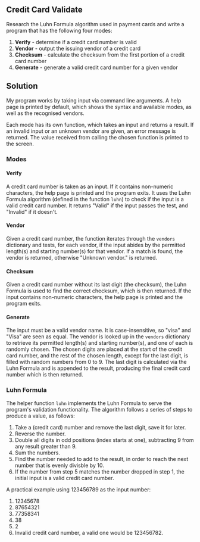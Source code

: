 ## Credit Card Validate

Research the Luhn Formula algorithm used in payment cards and write a program that has the following four modes:

1. **Verify** - determine if a credit card number is valid
2. **Vendor** - output the issuing vendor of a credit card
3. **Checksum** - calculate the checksum from the first portion of a credit card number
4. **Generate** - generate a valid credit card number for a given vendor

## Solution

My program works by taking input via command line arguments. A help page is printed by default, which shows the syntax and available modes, as well as the recognised vendors.

Each mode has its own function, which takes an input and returns a result. If an invalid input or an unknown vendor are given, an error message is returned. The value received from calling the chosen function is printed to the screen.

### Modes

#### Verify

A credit card number is taken as an input. If it contains non-numeric characters, the help page is printed and the program exits. It uses the Luhn Formula algorithm (defined in the function `luhn`) to check if the input is a valid credit card number. It returns "Valid" if the input passes the test, and "Invalid" if it doesn't.

#### Vendor

Given a credit card number, the function iterates through the `vendors` dictionary and tests, for each vendor, if the input abides by the permitted length(s) and starting number(s) for that vendor. If a match is found, the vendor is returned, otherwise "Unknown vendor." is returned.

#### Checksum

Given a credit card number without its last digit (the checksum), the Luhn Formula is used to find the correct checksum, which is then returned. If the input contains non-numeric characters, the help page is printed and the program exits.

#### Generate

The input must be a valid vendor name. It is case-insensitive, so "visa" and "Visa" are seen as equal. The vendor is looked up in the `vendors` dictionary to retrieve its permitted length(s) and starting number(s), and one of each is randomly chosen. The chosen digits are placed at the start of the credit card number, and the rest of the chosen length, except for the last digit, is filled with random numbers from 0 to 9. The last digit is calculated via the Luhn Formula and is appended to the result, producing the final credit card number which is then returned.

### Luhn Formula

The helper function `luhn` implements the Luhn Formula to serve the program's validation functionality. The algorithm follows a series of steps to produce a value, as follows:

1. Take a (credit card) number and remove the last digit, save it for later.
2. Reverse the number.
3. Double all digits in odd positions (index starts at one), subtracting 9 from any result greater than 9.
4. Sum the numbers.
5. Find the number needed to add to the result, in order to reach the next number that is evenly divisble by 10.
6. If the number from step 5 matches the number dropped in step 1, the initial input is a valid credit card number.

A practical example using 123456789 as the input number:

1. 12345678
2. 87654321
3. 77358341
4. 38
5. 2
6. Invalid credit card number, a valid one would be 123456782.
